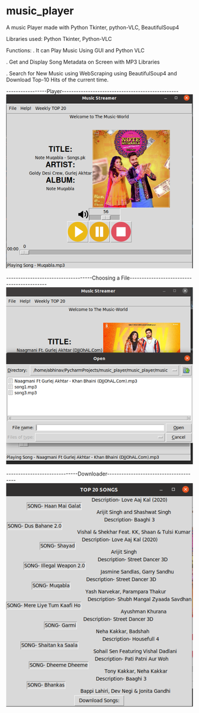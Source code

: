 # music_player
A music Player made with Python Tkinter, python-VLC, BeautifulSoup4

Libraries used:
Python Tkinter, Python-VLC

Functions: 
. It can Play Music Using GUI and Python VLC

. Get and Display Song Metadata on Screen with MP3 Libraries

. Search for New Music using WebScraping using BeautifulSoup4
  and Download Top-10 Hits of the current time.
  
  
  
  -----------------Player-------------------------------------------------
  ![Screenshot_Player](https://github.com/abhinav1321/music_player/blob/master/player.png)


------------------------------------Choosing a File-------------------------------------------
![Screenshot_Explorer](https://github.com/abhinav1321/music_player/blob/master/explorer.png)

------------------------------Downloader---------------------------------------
![Screenshot](https://github.com/abhinav1321/music_player/blob/master/downloader.png)
